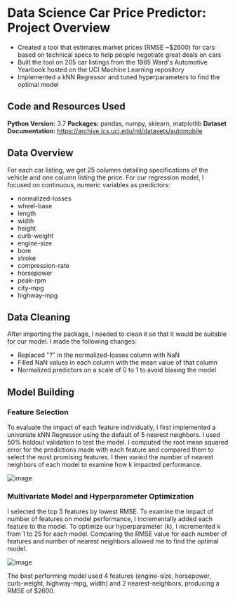 # Data Science Car Price Predictor: Project Overview
- Created a tool that estimates market prices (RMSE ~$2600) for cars based on technical specs to help people negotiate great deals on cars
- Built the tool on 205 car listings from the 1985 Ward's Automotive Yearbook hosted on the UCI Machine Learning repository
- Implemented a kNN Regressor and tuned hyperparameters to find the optimal model

## Code and Resources Used
**Python Version:** 3.7
**Packages:** pandas, numpy, sklearn, matplotlib
**Dataset Documentation:** https://archive.ics.uci.edu/ml/datasets/automobile

## Data Overview
For each car listing, we get 25 columns detailing specifications of the vehicle and one column listing the price. For our regression model, I focused on continuous, numeric variables as predictors:
- normalized-losses
- wheel-base
- length
- width
- height
- curb-weight
- engine-size
- bore
- stroke
- compression-rate
- horsepower
- peak-rpm
- city-mpg
- highway-mpg

## Data Cleaning
After importing the package, I needed to clean it so that it would be suitable for our model. I made the following changes:
- Replaced "?" in the normalized-losses column with NaN
- Filled NaN values in each column with the mean value of that column
- Normalized predictors on a scale of 0 to 1 to avoid biasing the model

## Model Building
### Feature Selection
To evaluate the impact of each feature individually, I first implemented a univariate kNN Regressor using the default of 5 nearest neighbors. I used 50% holdout validation to test the model. I computed the root mean squared error for the predictions made with each feature and compared them to select the most promising features. I then varied the number of nearest neighbors of each model to examine how k impacted performance.

![image](https://user-images.githubusercontent.com/97380323/172740229-ae6f6095-652c-4c45-beb6-7962441010ac.png)

### Multivariate Model and Hyperparameter Optimization
I selected the top 5 features by lowest RMSE. To examine the impact of number of features on model performance, I incrementally added each feature to the model. To optimize our hyperparameter (k), I incremented k from 1 to 25 for each model. Comparing the RMSE value for each number of features and number of nearest neighbors allowed me to find the optimal model.

![image](https://user-images.githubusercontent.com/97380323/172740648-c234a53c-b7ac-4522-88c1-701b3779e06d.png)


The best performing model used 4 features (engine-size, horsepower, curb-weight, highway-mpg, width) and 2 nearest-neighbors, producing a RMSE of $2600.

